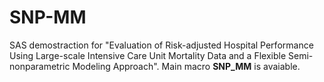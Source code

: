 # SNP-MM

SAS demostraction for "Evaluation of Risk-adjusted Hospital Performance Using Large-scale Intensive Care Unit Mortality Data and a Flexible Semi-nonparametric Modeling Approach". Main macro **SNP_MM** is avaiable.
